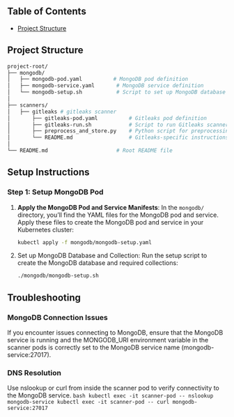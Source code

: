 ## Table of Contents
- [Project Structure](#project-structure)

## Project Structure

```bash
project-root/
├── mongodb/
│   ├── mongodb-pod.yaml          # MongoDB pod definition
│   ├── mongodb-service.yaml       # MongoDB service definition
│   └── mongodb-setup.sh           # Script to set up MongoDB database and collections
│
├── scanners/
│   ├── gitleaks # gitleaks scanner    
│       ├── gitleaks-pod.yaml          # Gitleaks pod definition
│       ├── gitleaks-run.sh            # Script to run Gitleaks scanner and process the results
│       ├── preprocess_and_store.py    # Python script for preprocessing Gitleaks data and storing in 
│       └── README.md                  # Gitleaks-specific instructions
│
└── README.md                      # Root README file
```

## Setup Instructions

### Step 1: Setup MongoDB Pod

1. **Apply the MongoDB Pod and Service Manifests**:
   In the `mongodb/` directory, you’ll find the YAML files for the MongoDB pod and service. Apply these files to create the MongoDB pod and service in your Kubernetes cluster:

   ```bash
   kubectl apply -f mongodb/mongodb-setup.yaml
   ```
2. Set up MongoDB Database and Collection: Run the setup script to create the MongoDB database and required collections:
    ```bash
    ./mongodb/mongodb-setup.sh
    ```


## Troubleshooting
### MongoDB Connection Issues
If you encounter issues connecting to MongoDB, ensure that the MongoDB service is running and the MONGODB_URI environment variable in the scanner pods is correctly set to the MongoDB service name (mongodb-service:27017).

### DNS Resolution
Use nslookup or curl from inside the scanner pod to verify connectivity to the MongoDB service.
    ```bash
    kubectl exec -it scanner-pod -- nslookup mongodb-service
    kubectl exec -it scanner-pod -- curl mongodb-service:27017
    ```
